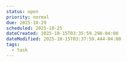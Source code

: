 ```yaml
---
status: open
priority: normal
due: 2025-10-29
scheduled: 2025-10-25
dateCreated: 2025-10-15T03:35:59.298-04:00
dateModified: 2025-10-15T03:37:59.444-04:00
tags:
  - task
---
```


